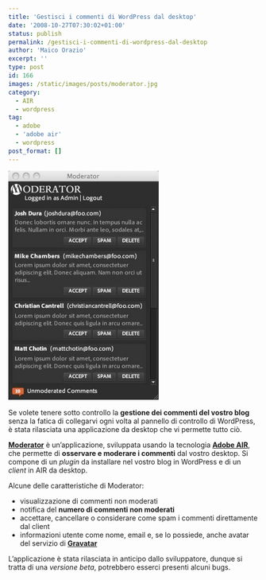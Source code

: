 ```yaml
---
title: 'Gestisci i commenti di WordPress dal desktop'
date: '2008-10-27T07:30:02+01:00'
status: publish
permalink: /gestisci-i-commenti-di-wordpress-dal-desktop
author: 'Maico Orazio'
excerpt: ''
type: post
id: 166
images: /static/images/posts/moderator.jpg
category:
  - AIR
  - wordpress
tag:
  - adobe
  - 'adobe air'
  - wordpress
post_format: []
---
```


[![Modera i commenti sul tuo blog](/static/images/posts/moderator.jpg 'moderator')](https://danieldura.wordpress.com/code/moderator/ 'Modera i commenti sul tuo blog')

Se volete tenere sotto controllo la **gestione dei commenti del vostro blog** senza la fatica di collegarvi ogni volta al pannello di controllo di WordPress, è stata rilasciata una applicazione da desktop che vi permette tutto ciò.

[**Moderator**](https://danieldura.wordpress.com/code/moderator/ 'Moderator - controlla i commenti del tuo blog in WordPress') è un’applicazione, sviluppata usando la tecnologia [**Adobe AIR**](http://www.adobe.com/it/products/air/ 'Tecnologia Adobe AIR'), che permette di **osservare e moderare i commenti** dal vostro desktop. Si compone di un _plugin_ da installare nel vostro blog in WordPress e di un _client_ in AIR da desktop.

Alcune delle caratteristiche di Moderator:

- visualizzazione di commenti non moderati
- notifica del **numero di commenti non moderati**
- accettare, cancellare o considerare come spam i commenti direttamente dal client
- informazioni utente come nome, email e, se lo possiede, anche avatar del servizio di [**Gravatar**](https://it.gravatar.com/ 'Servizio di avatar utilizzabile su qualsiasi sito vi aderisca')

L’applicazione è stata rilasciata in anticipo dallo sviluppatore, dunque si tratta di una _versione beta_, potrebbero esserci presenti alcuni bugs.

